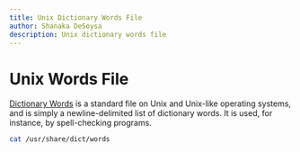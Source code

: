 ```yaml
---
title: Unix Dictionary Words File
author: Shanaka DeSoysa
description: Unix dictionary words file
---
```


# Unix Words File

[Dictionary Words](https://en.wikipedia.org/wiki/Words_(Unix)) is a standard file on Unix and Unix-like operating systems, and is simply a newline-delimited list of dictionary words. It is used, for instance, by spell-checking programs.

```sh
cat /usr/share/dict/words
```